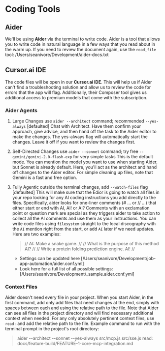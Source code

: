 # Coding Tools

## Aider
We'll be using **Aider** via the terminal to write code. Aider is a tool that allows you to write code in natural language in a few ways that you read about in the warm up. If you need to review the document again, use the `read_file` tool: /Users/seanivore/Development/aider-docs.txt 

## Cursor.ai IDE
The code files will be open in our **Cursor.ai IDE**. This will help us if Aider can't find a troubleshooting solution and allow us to review the code for errors that the app will flag. Additionally, their Composer tool gives us additional access to premium models that come with the subscription.

### Aider Agents 
1. Large Changes use `aider --architect` command; recommended `--yes-always` [defaulted]
Chat with Architect. Have them confirm your approach, give advice, and then hand off the task to the Aider editor to make the changes. The yes-always flag will automatically start the changes. Leave it off if you want to review the changes first. 
2. Self-Directed Changes use `aider --sonnet` command; try free `--gemini/gemini-2.0-flash-exp` for very simple tasks
This is the default mode. You can mention the model you want to use when starting Aider, but Sonnet is already default. Here, you'll act as the architect and hand off changes to the Aider editor. For simple cleaning up files, note that Gemini is a fast and free option. 
3. Fully Agentic outside the terminal changes, add `--watch-files` flag [defaulted]
This will make sure that the Edior is going to watch all files in your repo looking for any AI coding instructions you add directly to the files. Specifically, aider looks for one-liner comments (# … or // …) that either start or end with AI, AI! or AI? Comments with an exclamation point or question mark are special as they triggers aider to take action to collect all the AI comments and use them as your instructions. You can write code files using `filesystem` straight to the local discography with the `AI` mention right from the start, or add `AI` later if we need updates. Here are two examples: 
   > // AI: Make a snake game. //
   > // What is the purpose of this method AI? //
   > // Write a protein folding prediction engine. AI! //

   - Settings can be updated here [/Users/seanivore/Development/job-app-automation/aider.conf.yml]
   - Look here for a full list of all possible settings: [/Users/seanivore/Development/_sample.aider.conf.yml]

### Context Files 
Aider doesn't need every file in your project. When you start Aider, in the first command, add only add files that need changes at the end, simply with spaces between each and using the relative path to the file. Note that Aider can see all files in the project directory and will find necessary additional context when needed. For any only absolutely pertinent context files, use `read:` and add the relative path to the file. Example command to run with the terminal prompt in the project's root directory:

   > aider --architect --sonnet --yes-always src/mcp.js src/sse.js read: docs/feature-build/FEATURE-1-core-mcp-integration.md 
